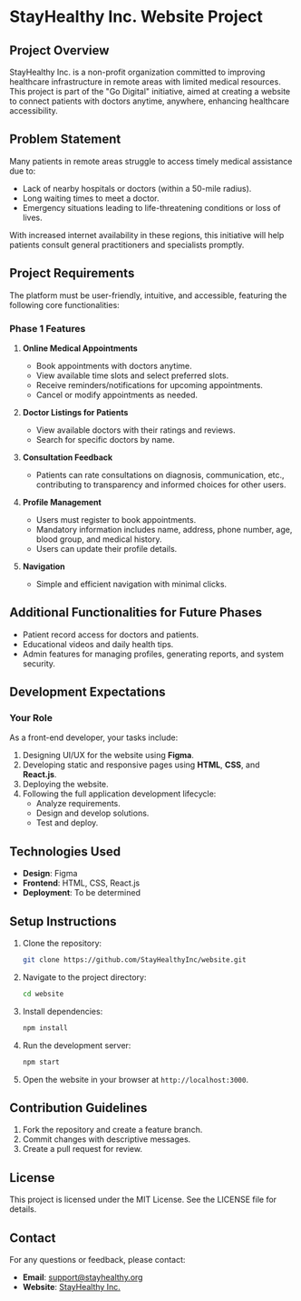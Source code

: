 # StayHealthy Inc. Website Project

## Project Overview
StayHealthy Inc. is a non-profit organization committed to improving healthcare infrastructure in remote areas with limited medical resources. This project is part of the "Go Digital" initiative, aimed at creating a website to connect patients with doctors anytime, anywhere, enhancing healthcare accessibility.

## Problem Statement
Many patients in remote areas struggle to access timely medical assistance due to:
- Lack of nearby hospitals or doctors (within a 50-mile radius).
- Long waiting times to meet a doctor.
- Emergency situations leading to life-threatening conditions or loss of lives.

With increased internet availability in these regions, this initiative will help patients consult general practitioners and specialists promptly.

## Project Requirements
The platform must be user-friendly, intuitive, and accessible, featuring the following core functionalities:

### Phase 1 Features
1. **Online Medical Appointments**
   - Book appointments with doctors anytime.
   - View available time slots and select preferred slots.
   - Receive reminders/notifications for upcoming appointments.
   - Cancel or modify appointments as needed.

2. **Doctor Listings for Patients**
   - View available doctors with their ratings and reviews.
   - Search for specific doctors by name.

3. **Consultation Feedback**
   - Patients can rate consultations on diagnosis, communication, etc., contributing to transparency and informed choices for other users.

4. **Profile Management**
   - Users must register to book appointments.
   - Mandatory information includes name, address, phone number, age, blood group, and medical history.
   - Users can update their profile details.

5. **Navigation**
   - Simple and efficient navigation with minimal clicks.

## Additional Functionalities for Future Phases
- Patient record access for doctors and patients.
- Educational videos and daily health tips.
- Admin features for managing profiles, generating reports, and system security.

## Development Expectations
### Your Role
As a front-end developer, your tasks include:
1. Designing UI/UX for the website using **Figma**.
2. Developing static and responsive pages using **HTML**, **CSS**, and **React.js**.
3. Deploying the website.
4. Following the full application development lifecycle:
   - Analyze requirements.
   - Design and develop solutions.
   - Test and deploy.

## Technologies Used
- **Design**: Figma
- **Frontend**: HTML, CSS, React.js
- **Deployment**: To be determined

## Setup Instructions
1. Clone the repository:
   ```bash
   git clone https://github.com/StayHealthyInc/website.git
   ```
2. Navigate to the project directory:
   ```bash
   cd website
   ```
3. Install dependencies:
   ```bash
   npm install
   ```
4. Run the development server:
   ```bash
   npm start
   ```
5. Open the website in your browser at `http://localhost:3000`.

## Contribution Guidelines
1. Fork the repository and create a feature branch.
2. Commit changes with descriptive messages.
3. Create a pull request for review.

## License
This project is licensed under the MIT License. See the LICENSE file for details.

## Contact
For any questions or feedback, please contact:
- **Email**: support@stayhealthy.org
- **Website**: [StayHealthy Inc.](https://stayhealthy.org)

